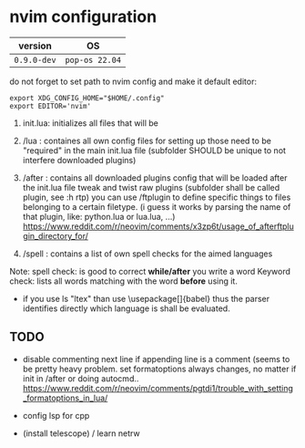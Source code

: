# nvim configuration

| version     | OS             |
|-------------|----------------|
| `0.9.0-dev` | `pop-os 22.04` |

do not forget to set path to nvim config and make it default editor:
```
export XDG_CONFIG_HOME="$HOME/.config"
export EDITOR='nvim'
```

1. init.lua:
initializes all files that will be 

2. /lua :
containes all own config files for setting up
those need to be "required" in the main init.lua file
(subfolder SHOULD be unique to not interfere downloaded plugins)

3. /after :
contains all downloaded plugins config that will be loaded after the init.lua file
tweak and twist raw plugins
(subfolder shall be called plugin, see :h rtp)
you can use /ftplugin to define specific things to files belonging to a certain filetype.
(i guess it works by parsing the name of that plugin, like: python.lua or lua.lua, ...)
https://www.reddit.com/r/neovim/comments/x3zp6t/usage_of_afterftplugin_directory_for/

4. /spell :
contains a list of own spell checks for the aimed languages

Note: 
spell check: is good to correct **while/after** you write a word 
Keyword check: lists all words matching with the word **before** using it.

- if you use ls "ltex" than use 
\usepackage[<language>]{babel}
thus the parser identifies directly which language is shall be evaluated.

## TODO

- disable commenting next line if appending line is a comment (seems to be pretty heavy problem. set formatoptions always changes, no matter if init in /after or doing autocmd..
https://www.reddit.com/r/neovim/comments/pgtdi1/trouble_with_setting_formatoptions_in_lua/

- config lsp for cpp

- (install telescope) / learn netrw
